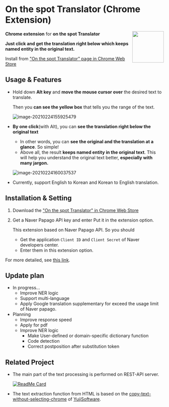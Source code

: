 # On the spot Translator (Chrome Extension)

<a href="https://chrome.google.com/webstore/detail/on-the-spot-translator/bgljcgcfhppljahbdkfgeldgfdjknpfa" target="_blank"><img src="images/icon.png" height="100px" align="right"/></a>

**Chrome extension** for **on the spot Translator**

**Just click and get the translation right below which keeps named entity in the original text.**

Install from ["On the spot Translator" page in Chrome Web Store](https://chrome.google.com/webstore/detail/on-the-spot-translator/bgljcgcfhppljahbdkfgeldgfdjknpfa)

## Usage & Features

- Hold down **Alt key** and **move the mouse cursor over** the desired text to translate.
	
	Then you **can see the yellow box** that tells you the range of the text.
	
	![image-20210224155925479](images/image-20210224155925479.png)

- **By one click**(with Alt), you can **see the translation right below the original text** 

  - In other words, you can **see the original and the translation at a glance**. So simple!
  - Above all, the result **keeps named entity in the original text**.
    This will help you understand the original text better, **especially with many jargon.**

  ![image-20210224160037537](images/image-20210224160037537.png)

- Currently, support English to Korean and Korean to English translation.

## Installation & Setting

1. Download the ["On the spot Translator" in Chrome Web Store](https://chrome.google.com/webstore/detail/on-the-spot-translator/bgljcgcfhppljahbdkfgeldgfdjknpfa)

2. Get a Naver Papago API key and enter Put it in the extension option.

   This extension based on Naver Papago API. So you should
   
   - Get the application `Client ID` and `Client Secret` of Naver developers center.
   - Enter them in this extension option.

For more detailed, see [this link](https://www.notion.so/uoneway/On-the-spot-Translator-1826d87aa2d845d093793cee0ca11b29).


## Update plan

- In progress...
  - Improve NER logic
  - Support multi-language
  - Apply Google translation supplementary for exceed the usage limit of Naver papago.
- Planning
  - Improve response speed
  - Apply for pdf
  - Improve NER logic
    - Make User-defined or domain-specific dictionary function
    - Code detection
    - Correct postposition after substitution token


## Related Project

- The main part of the text processing is performed on REST-API server.

  [![ReadMe Card](https://github-readme-stats.vercel.app/api/pin/?username=uoneway&repo=On-the-spot-Translator-API&show_owner=True)](https://github.com/uoneway/On-the-spot-Translator-API)

- The text extraction function from HTML is based on the [copy-text-without-selecting-chrome](https://github.com/YujiSoftware/copy-text-without-selecting-chrome) of [YujiSoftware](https://github.com/YujiSoftware). 